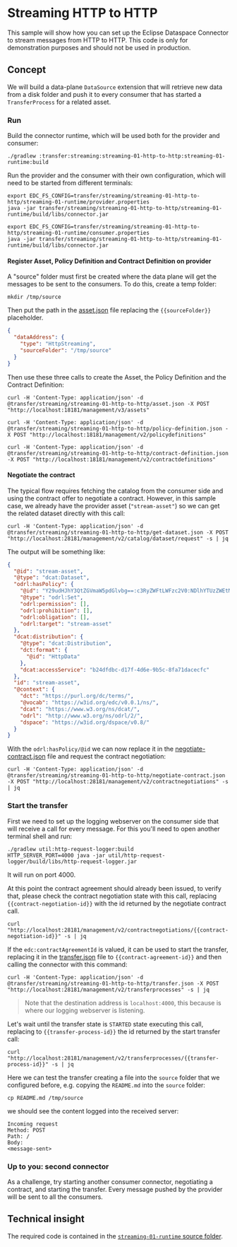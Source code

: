 # Streaming HTTP to HTTP

This sample will show how you can set up the Eclipse Dataspace Connector to stream messages from HTTP to HTTP.
This code is only for demonstration purposes and should not be used in production.

## Concept
We will build a data-plane `DataSource` extension that will retrieve new data from a disk folder and push it
to every consumer that has started a `TransferProcess` for a related asset.

### Run

Build the connector runtime, which will be used both for the provider and consumer:
```shell
./gradlew :transfer:streaming:streaming-01-http-to-http:streaming-01-runtime:build
```

Run the provider and the consumer with their own configuration, which will need to be started from different terminals:

```shell
export EDC_FS_CONFIG=transfer/streaming/streaming-01-http-to-http/streaming-01-runtime/provider.properties
java -jar transfer/streaming/streaming-01-http-to-http/streaming-01-runtime/build/libs/connector.jar
```

```shell
export EDC_FS_CONFIG=transfer/streaming/streaming-01-http-to-http/streaming-01-runtime/consumer.properties
java -jar transfer/streaming/streaming-01-http-to-http/streaming-01-runtime/build/libs/connector.jar
```

#### Register Asset, Policy Definition and Contract Definition on provider
A "source" folder must first be created where the data plane will get the messages to be sent to the consumers.
To do this, create a temp folder:
```shell
mkdir /tmp/source
```

Then put the path in the [asset.json](asset.json) file replacing the `{{sourceFolder}}` placeholder.
```json
{
  "dataAddress": {
    "type": "HttpStreaming",
    "sourceFolder": "/tmp/source"
  }
}
```

Then use these three calls to create the Asset, the Policy Definition and the Contract Definition:
```shell
curl -H 'Content-Type: application/json' -d @transfer/streaming/streaming-01-http-to-http/asset.json -X POST "http://localhost:18181/management/v3/assets"
```

```shell
curl -H 'Content-Type: application/json' -d @transfer/streaming/streaming-01-http-to-http/policy-definition.json -X POST "http://localhost:18181/management/v2/policydefinitions"
```

```shell
curl -H 'Content-Type: application/json' -d @transfer/streaming/streaming-01-http-to-http/contract-definition.json -X POST "http://localhost:18181/management/v2/contractdefinitions"
```

#### Negotiate the contract
The typical flow requires fetching the catalog from the consumer side and using the contract offer to negotiate a contract. 
However, in this sample case, we already have the provider asset (`"stream-asset"`) so we can get the related dataset 
directly with this call:
```shell
curl -H 'Content-Type: application/json' -d @transfer/streaming/streaming-01-http-to-http/get-dataset.json -X POST "http://localhost:28181/management/v2/catalog/dataset/request" -s | jq
```

The output will be something like:
```json
{
  "@id": "stream-asset",
  "@type": "dcat:Dataset",
  "odrl:hasPolicy": {
    "@id": "Y29udHJhY3QtZGVmaW5pdGlvbg==:c3RyZWFtLWFzc2V0:NDlhYTUzZWEtMDUzMS00ZDkyLTg4Y2YtMGRjMTc4MmQ1NjY4",
    "@type": "odrl:Set",
    "odrl:permission": [],
    "odrl:prohibition": [],
    "odrl:obligation": [],
    "odrl:target": "stream-asset"
  },
  "dcat:distribution": {
    "@type": "dcat:Distribution",
    "dct:format": {
      "@id": "HttpData"
    },
    "dcat:accessService": "b24dfdbc-d17f-4d6e-9b5c-8fa71dacecfc"
  },
  "id": "stream-asset",
  "@context": {
    "dct": "https://purl.org/dc/terms/",
    "@vocab": "https://w3id.org/edc/v0.0.1/ns/",
    "dcat": "https://www.w3.org/ns/dcat/",
    "odrl": "http://www.w3.org/ns/odrl/2/",
    "dspace": "https://w3id.org/dspace/v0.8/"
  }
}
```

With the `odrl:hasPolicy/@id` we can now replace it in the [negotiate-contract.json](negotiate-contract.json) file
and request the contract negotiation:
```shell
curl -H 'Content-Type: application/json' -d @transfer/streaming/streaming-01-http-to-http/negotiate-contract.json  -X POST "http://localhost:28181/management/v2/contractnegotiations" -s | jq
```

### Start the transfer
First we need to set up the logging webserver on the consumer side that will receive a call for every message. For this
you'll need to open another terminal shell and run:
```shell
./gradlew util:http-request-logger:build
HTTP_SERVER_PORT=4000 java -jar util/http-request-logger/build/libs/http-request-logger.jar
```
It will run on port 4000.

At this point the contract agreement should already been issued, to verify that, please check the contract negotiation state with
this call, replacing `{{contract-negotiation-id}}` with the id returned by the negotiate contract call.
```shell
curl "http://localhost:28181/management/v2/contractnegotiations/{{contract-negotiation-id}}" -s | jq
```

If the `edc:contractAgreementId` is valued, it can be used to start the transfer, replacing it in the [transfer.json](transfer.json)
file to `{{contract-agreement-id}}` and then calling the connector with this command:
```shell
curl -H 'Content-Type: application/json' -d @transfer/streaming/streaming-01-http-to-http/transfer.json -X POST "http://localhost:28181/management/v2/transferprocesses" -s | jq
```
> Note that the destination address is `localhost:4000`, this because is where our logging webserver is listening.


Let's wait until the transfer state is `STARTED` state executing this call, replacing to `{{transfer-process-id}}` the id returned
by the start transfer call:
```shell
curl "http://localhost:28181/management/v2/transferprocesses/{{transfer-process-id}}" -s | jq
```

Here we can test the transfer creating a file into the `source` folder that we configured before, e.g. copying the `README.md`
into the `source` folder:
```shell
cp README.md /tmp/source
```

we should see the content logged into the received server:
```
Incoming request
Method: POST
Path: /
Body:
<message-sent>
```
### Up to you: second connector

As a challenge, try starting another consumer connector, negotiating a contract, and starting the transfer.
Every message pushed by the provider will be sent to all the consumers.

## Technical insight

The required code is contained in the [`streaming-01-runtime` source folder](transfer/streaming/streaming-01-http-to-http/streaming-01-runtime/src/main/java/org/eclipse/edc/samples/transfer/streaming/http).
